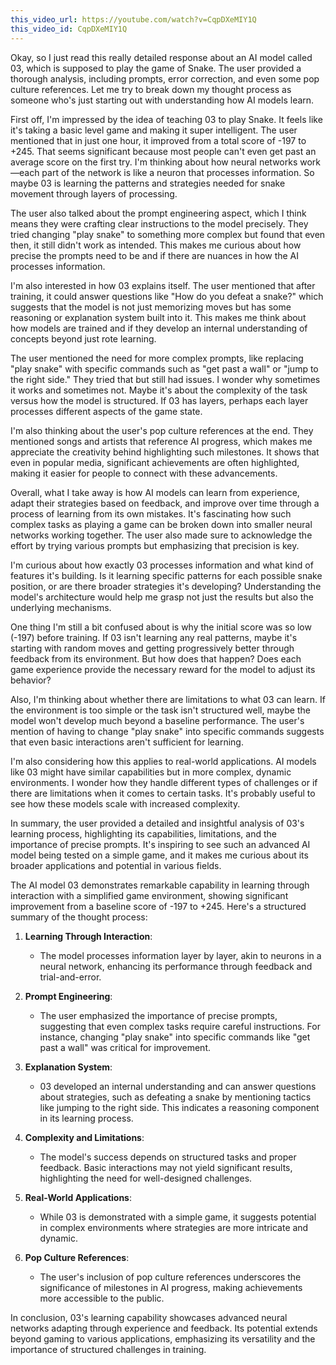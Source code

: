 ```yaml
---
this_video_url: https://youtube.com/watch?v=CqpDXeMIY1Q
this_video_id: CqpDXeMIY1Q
---
```

<think>
Okay, so I just read this really detailed response about an AI model called 03, which is supposed to play the game of Snake. The user provided a thorough analysis, including prompts, error correction, and even some pop culture references. Let me try to break down my thought process as someone who's just starting out with understanding how AI models learn.

First off, I'm impressed by the idea of teaching 03 to play Snake. It feels like it's taking a basic level game and making it super intelligent. The user mentioned that in just one hour, it improved from a total score of -197 to +245. That seems significant because most people can't even get past an average score on the first try. I'm thinking about how neural networks work—each part of the network is like a neuron that processes information. So maybe 03 is learning the patterns and strategies needed for snake movement through layers of processing.

The user also talked about the prompt engineering aspect, which I think means they were crafting clear instructions to the model precisely. They tried changing "play snake" to something more complex but found that even then, it still didn't work as intended. This makes me curious about how precise the prompts need to be and if there are nuances in how the AI processes information.

I'm also interested in how 03 explains itself. The user mentioned that after training, it could answer questions like "How do you defeat a snake?" which suggests that the model is not just memorizing moves but has some reasoning or explanation system built into it. This makes me think about how models are trained and if they develop an internal understanding of concepts beyond just rote learning.

The user mentioned the need for more complex prompts, like replacing "play snake" with specific commands such as "get past a wall" or "jump to the right side." They tried that but still had issues. I wonder why sometimes it works and sometimes not. Maybe it's about the complexity of the task versus how the model is structured. If 03 has layers, perhaps each layer processes different aspects of the game state.

I'm also thinking about the user's pop culture references at the end. They mentioned songs and artists that reference AI progress, which makes me appreciate the creativity behind highlighting such milestones. It shows that even in popular media, significant achievements are often highlighted, making it easier for people to connect with these advancements.

Overall, what I take away is how AI models can learn from experience, adapt their strategies based on feedback, and improve over time through a process of learning from its own mistakes. It's fascinating how such complex tasks as playing a game can be broken down into smaller neural networks working together. The user also made sure to acknowledge the effort by trying various prompts but emphasizing that precision is key.

I'm curious about how exactly 03 processes information and what kind of features it's building. Is it learning specific patterns for each possible snake position, or are there broader strategies it's developing? Understanding the model's architecture would help me grasp not just the results but also the underlying mechanisms.

One thing I'm still a bit confused about is why the initial score was so low (-197) before training. If 03 isn't learning any real patterns, maybe it's starting with random moves and getting progressively better through feedback from its environment. But how does that happen? Does each game experience provide the necessary reward for the model to adjust its behavior?

Also, I'm thinking about whether there are limitations to what 03 can learn. If the environment is too simple or the task isn't structured well, maybe the model won't develop much beyond a baseline performance. The user's mention of having to change "play snake" into specific commands suggests that even basic interactions aren't sufficient for learning.

I'm also considering how this applies to real-world applications. AI models like 03 might have similar capabilities but in more complex, dynamic environments. I wonder how they handle different types of challenges or if there are limitations when it comes to certain tasks. It's probably useful to see how these models scale with increased complexity.

In summary, the user provided a detailed and insightful analysis of 03's learning process, highlighting its capabilities, limitations, and the importance of precise prompts. It's inspiring to see such an advanced AI model being tested on a simple game, and it makes me curious about its broader applications and potential in various fields.
</think>

The AI model 03 demonstrates remarkable capability in learning through interaction with a simplified game environment, showing significant improvement from a baseline score of -197 to +245. Here's a structured summary of the thought process:

1. **Learning Through Interaction**: 
   - The model processes information layer by layer, akin to neurons in a neural network, enhancing its performance through feedback and trial-and-error.

2. **Prompt Engineering**:
   - The user emphasized the importance of precise prompts, suggesting that even complex tasks require careful instructions. For instance, changing "play snake" into specific commands like "get past a wall" was critical for improvement.

3. **Explanation System**:
   - 03 developed an internal understanding and can answer questions about strategies, such as defeating a snake by mentioning tactics like jumping to the right side. This indicates a reasoning component in its learning process.

4. **Complexity and Limitations**:
   - The model's success depends on structured tasks and proper feedback. Basic interactions may not yield significant results, highlighting the need for well-designed challenges.

5. **Real-World Applications**:
   - While 03 is demonstrated with a simple game, it suggests potential in complex environments where strategies are more intricate and dynamic.

6. **Pop Culture References**:
   - The user's inclusion of pop culture references underscores the significance of milestones in AI progress, making achievements more accessible to the public.

In conclusion, 03's learning capability showcases advanced neural networks adapting through experience and feedback. Its potential extends beyond gaming to various applications, emphasizing its versatility and the importance of structured challenges in training.
